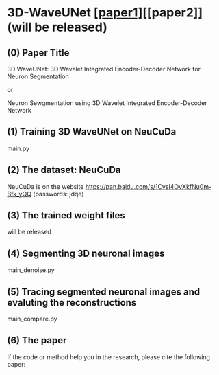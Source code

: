 # 3D-WaveUNet [[paper1]](https://arxiv.org/abs/2106.00259.pdf)[[paper2]](will be released)

## (0) Paper Title
3D WaveUNet: 3D Wavelet Integrated Encoder-Decoder Network for Neuron Segmentation

or

Neuron Sewgmentation using 3D Wavelet Integrated Encoder-Decoder Network

## (1) Training 3D WaveUNet on NeuCuDa
main.py

## (2) The dataset: NeuCuDa
NeuCuDa is on the website https://pan.baidu.com/s/1CvsI4OvXkfNu0m-Bfk_yQQ  (passwords: jdqe)

## (3) The trained weight files
will be released

## (4) Segmenting 3D neuronal images
main_denoise.py

## (5) Tracing segmented neuronal images and evaluting the reconstructions
main_compare.py

## (6) The paper

If the code or method help you in the research, please cite the following paper:
```bash
```
